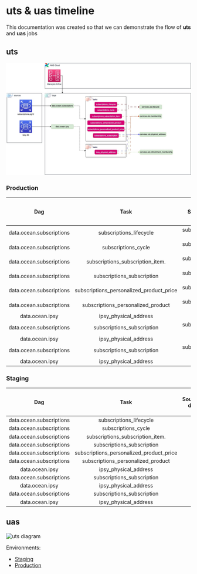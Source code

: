 # uts & uas timeline

This documentation was created so that we can demonstrate the flow of **uts** and **uas** jobs

## uts



![uts diagram](https://github.com/SevenOS/diagrams/blob/main/aws/bfa/uts/uts.drawio.jpg)

### Production

| Dag                           | Task                                     |    Source db         |    Sink Dag                           | Dag Update Hour (utc) | Sink Dag Update Hour (utc) |
| :----:                        |    :----:                                |     :----:           |     :----:                            | :----: | :----: |
| data.ocean.subscriptions      | subscriptions_lifecycle                  | subscriptions-pg12   | services.uts.lifecycle                | 10:00AM | 07:00AM |
| data.ocean.subscriptions      | subscriptions_cycle                      | subscriptions-pg12   | services.uts.lifecycle                | 10:00AM | 07:00AM |
| data.ocean.subscriptions      | subscriptions_subscription_item.         | subscriptions-pg12   | services.uts.membership               | 10:00AM | 06:00AM |
| data.ocean.subscriptions      | subscriptions_subscription               | subscriptions-pg12   | services.uts.membership               | 10:00AM | 06:00AM |
| data.ocean.subscriptions      | subscriptions_personalized_product_price | subscriptions-pg12   | services.uts.membership               | 10:00AM | 06:00AM |
| data.ocean.subscriptions      | subscriptions_personalized_product       | subscriptions-pg12   | services.uts.membership               | 10:00AM | 06:00AM |
| data.ocean.ipsy               | ipsy_physical_address                    | ipsy-db              | services.uts.membership               | 10:00AM | 06:00AM |
| data.ocean.subscriptions      | subscriptions_subscription               | subscriptions-pg12   | services.uts.physical_address         | 10:00AM | 07:00AM |
| data.ocean.ipsy               | ipsy_physical_address                    | ipsy-db              | services.uts.physical_address         | 10:00AM | 07:00AM |
| data.ocean.subscriptions      | subscriptions_subscription               | subscriptions-pg12   | services.uts.refreshment_membership   | 10:00AM | 06:30AM |
| data.ocean.ipsy               | ipsy_physical_address                    | ipsy-db              | services.uts.refreshment_membership   | 10:00AM | 06:30AM |

### Staging

| Dag                           | Task                                     |    Source db         |    Sink Dag                           | Dag Update Hour (utc) | Sink Dag Update Hour (utc) |
| :----:                        |    :----:                                |     :----:           |     :----:                            | :----: | :----: |
| data.ocean.subscriptions      | subscriptions_lifecycle                  |    | services.uts.lifecycle                | 00:00AM | 00:00AM |
| data.ocean.subscriptions      | subscriptions_cycle                      |    | services.uts.lifecycle                | 00:00AM | 00:00AM |
| data.ocean.subscriptions      | subscriptions_subscription_item.         |    | services.uts.membership               | 00:00AM | 00:00AM |
| data.ocean.subscriptions      | subscriptions_subscription               |    | services.uts.membership               | 00:00AM | 00:00AM |
| data.ocean.subscriptions      | subscriptions_personalized_product_price |    | services.uts.membership               | 00:00AM | 00:00AM |
| data.ocean.subscriptions      | subscriptions_personalized_product       |    | services.uts.membership               | 00:00AM | 00:00AM |
| data.ocean.ipsy               | ipsy_physical_address                    |    | services.uts.membership               | 00:00AM | 00:00AM |
| data.ocean.subscriptions      | subscriptions_subscription               |    | services.uts.physical_address         | 00:00AM | 00:00AM |
| data.ocean.ipsy               | ipsy_physical_address                    |    | services.uts.physical_address         | 00:00AM | 00:00AM |
| data.ocean.subscriptions      | subscriptions_subscription               |    | services.uts.refreshment_membership   | 00:00AM | 00:00AM |
| data.ocean.ipsy               | ipsy_physical_address                    |    | services.uts.refreshment_membership   | 00:00AM | 00:00AM |


## uas


![uts diagram](https://github.com/SevenOS/diagrams/blob/main/aws/bfa/uts/uas.drawio.jpg)

Environments:
- [Staging](https://0e5dd8e5-ae22-4f7c-9edb-1a22f1ab84ee.c27.us-east-1.airflow.amazonaws.com/home)
- [Production](https://74b87fd5-075d-478a-9678-a5223fa7de70.c1.us-east-1.airflow.amazonaws.com/home)
